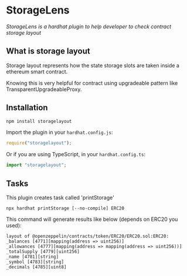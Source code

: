 # StorageLens

_StorageLens is a hardhat plugin to help developer to check contract storage layout_

## What is storage layout

Storage layout represents how the state storage slots are taken inside a ethereum smart contract.

Knowing this is very helpful for contract using upgradeable pattern like TransparentUpgradeableProxy.

## Installation

```bash
npm install storagelayout
```

Import the plugin in your `hardhat.config.js`:

```js
require("storagelayout");
```

Or if you are using TypeScript, in your `hardhat.config.ts`:

```ts
import "storagelayout";
```

## Tasks

This plugin creates task called 'printStorage'

```
npx hardhat printStorage [--no-compile] ERC20
```

This command will generate results like below (depends on ERC20 you used):

```
layout of @openzeppelin/contracts/token/ERC20/ERC20.sol:ERC20:
_balances [4771][mapping(address => uint256)]
_allowances [4777][mapping(address => mapping(address => uint256))]
_totalSupply [4779][uint256]
_name [4781][string]
_symbol [4783][string]
_decimals [4785][uint8]
```
